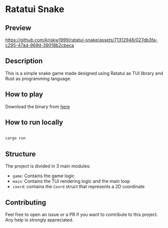 # Ratatui Snake

## Preview


https://github.com/kriskw1999/ratatui-snake/assets/71312948/027db3fa-c295-47ad-969d-39018b2cbeca


## Description

This is a simple snake game made designed using Ratatui as TUI library and Rust as programming language.

## How to play

Download the binary from [here](https://github.com/kriskw1999/ratatui-snake/raw/main/release/ratatui-snake)

## How to run locally

```bash

cargo run

```

## Structure

The project is divided in 3 main modules:

- `game`: Contains the game logic
- `main`: Contains the TUI rendering logic and the main loop
- `coord`: contains the `Coord` struct that represents a 2D coordinate

## Contributing

Feel free to open an issue or a PR if you want to contribute to this project.
Any help is strongly appreciated.
